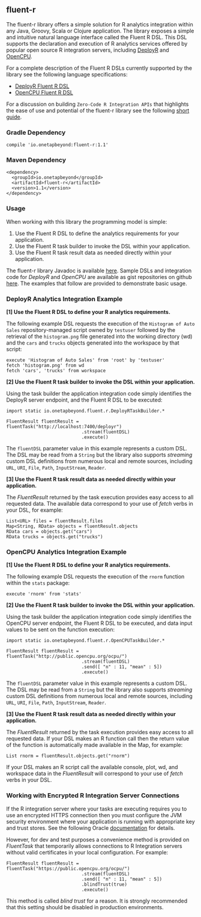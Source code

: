 ## fluent-r

The fluent-r library offers a simple solution for R analytics integration within any Java, Groovy, Scala or Clojure application. The library exposes a simple and intuitive natural language interface called the Fluent R DSL. This DSL supports the declaration and execution of R analytics services offered by popular open source R integration servers, including [DeployR](http://deployr.revolutionanalytics.com) and [OpenCPU](http://opencpu.org).

For a complete description of the Fluent R DSLs currently supported by the library see the following language specifications:

- [DeployR Fluent R DSL](dsl/deployr/README.md)
- [OpenCPU Fluent R DSL](dsl/opencpu/README.md)

For a discussion on building `Zero-Code R Integration APIs` that highlights the ease of use and potential of the fluent-r library see the following [short guide](design/README.md).

### Gradle Dependency

```
compile 'io.onetapbeyond:fluent-r:1.1'
```

### Maven Dependency

```
<dependency>
  <groupId>io.onetapbeyond</groupId>
  <artifactId>fluent-r</artifactId>
  <version>1.1</version>
</dependency>
```

### Usage

When working with this library the programming model is simple:

1. Use the Fluent R DSL to define the analytics requirements for your application.
2. Use the Fluent R task builder to invoke the DSL within your application.
3. Use the Fluent R task result data as needed directly within your application.

The fluent-r library Javadoc is available [here](http://www.javadoc.io/doc/io.onetapbeyond/fluent-r/). Sample DSLs and integration code for *DeployR* and *OpenCPU* are available as gist repositories on github [here](https://gist.github.com/search?utf8=%E2%9C%93&q=fluent-r). The examples that follow are provided to demonstrate basic usage.

### DeployR Analytics Integration Example

**[1] Use the Fluent R DSL to define your R analytics requirements.**

The following example DSL requests the execution of the `Histogram of Auto Sales` repository-managed script owned by `testuser` followed by the retrieval of the `histogram.png` file generated into the working directory (wd) and the `cars` and `trucks` objects generated into the workspace by that script:

```
execute 'Histogram of Auto Sales' from 'root' by 'testuser'
fetch 'histogram.png' from wd
fetch 'cars', 'trucks' from workspace
```

**[2] Use the Fluent R task builder to invoke the DSL within your application.**

Using the task builder the application integration code simply identifies the DeployR server endpoint, and the Fluent R DSL to be executed:

```
import static io.onetapbeyond.fluent.r.DeployRTaskBuilder.*

FluentResult fluentResult = fluentTask("http://localhost:7400/deployr")
						    .stream(fluentDSL)
						    .execute()
```

The `fluentDSL` parameter value in this example represents a custom DSL. The DSL may be read from a `String` but the library also supports *streaming* custom DSL definitions from numerous local and remote sources, including `URL`, `URI`, `File`, `Path`, `InputStream`, `Reader`.

**[3] Use the Fluent R task result data as needed directly within your application.**

The *FluentResult* returned by the task execution provides easy access to all requested data. The available data correspond to your use of *fetch* verbs in your DSL, for example:

```
List<URL> files = fluentResult.files
Map<String, RData> objects = fluentResult.objects
RData cars = objects.get("cars")
RData trucks = objects.get("trucks")
```

### OpenCPU Analytics Integration Example

**[1] Use the Fluent R DSL to define your R analytics requirements.**

The following example DSL requests the execution of the `rnorm` function within the `stats` package:

```
execute 'rnorm' from 'stats'
```

**[2] Use the Fluent R task builder to invoke the DSL within your application.**

Using the task builder the application integration code simply identifies the OpenCPU server endpoint, the Fluent R DSL to be executed, and data input values to be sent on the function execution:

```
import static io.onetapbeyond.fluent.r.OpenCPUTaskBuilder.*

FluentResult fluentResult = fluentTask("http://public.opencpu.org/ocpu/")
						    .stream(fluentDSL)
						    .send([ "n" : 11, "mean" : 5])
						    .execute()
```

The `fluentDSL` parameter value in this example represents a custom DSL. The DSL may be read from a `String` but the library also supports *streaming* custom DSL definitions from numerous local and remote sources, including `URL`, `URI`, `File`, `Path`, `InputStream`, `Reader`.

**[3] Use the Fluent R task result data as needed directly within your application.**

The *FluentResult* returned by the task execution provides easy access to all requested data. If your DSL makes an R function call then the return value of the function is automatically made available in the Map, for example:

```
List rnorm = fluentResult.objects.get("rnorm")
```

If your DSL makes an R script call the available console, plot, wd, and workspace data in the *FluentResult* will correspond to your use of *fetch* verbs in your DSL.

### Working with Encrypted R Integration Server Connections

If the R integration server where your tasks are executing requires
you to use an encrypted HTTPS connection then you must configure the
JVM security environment where your application is running with
appropriate key and trust stores. See the following Oracle
[documentation](http://docs.oracle.com/javase/8/docs/technotes/guides/security/jsse/JSSERefGuide.html) for details.

However, for dev and test purposes a convenience method is provided on
*FluentTask* that temporarily allows connections to R Integration
servers without valid certificates in your local configuration. For example:

```
FluentResult fluentResult = fluentTask("https://public.opencpu.org/ocpu/")
						    .stream(fluentDSL)
						    .send([ "n" : 11, "mean" : 5])
						    .blindTrust(true)
						    .execute()
```

This method is called *blind trust* for a reason. It is strongly recommended that this setting should be disabled in production environments.
